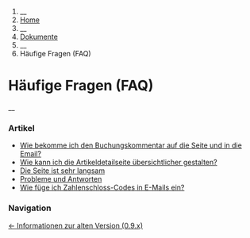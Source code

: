   1. __
  2. [ Home  ](https://commonsbooking.org/)
  3. __
  4. [ Dokumente  ](https://commonsbooking.org/dokumentation/)
  5. __
  6. Häufige Fragen (FAQ) 

#  Häufige Fragen (FAQ)

__

###  Artikel

  * [ Wie bekomme ich den Buchungskommentar auf die Seite und in die Email? ](https://commonsbooking.org/docs/haeufige-fragen-faq/wie-bekomme-ich-den-buchungskommentar-auf-die-webseite-zu-den-buchungsinformationen-etc-sowohl-als-auch-in-die-email/)
  * [ Wie kann ich die Artikeldetailseite übersichtlicher gestalten? ](https://commonsbooking.org/docs/haeufige-fragen-faq/wie-kann-ich-die-artikeldetailseite-uebersichtlicher-gestalten/)
  * [ Die Seite ist sehr langsam ](https://commonsbooking.org/docs/haeufige-fragen-faq/die-seite-ist-sehr-langsam/)
  * [ Probleme und Antworten ](https://commonsbooking.org/docs/haeufige-fragen-faq/probleme-und-antworten/)
  * [ Wie füge ich Zahlenschloss-Codes in E-Mails ein? ](https://commonsbooking.org/docs/haeufige-fragen-faq/kann-ich-zahlenschloss-codes-in-e-mails-einfuegen/)

###  Navigation

[ ← Informationen zur alten Version (0.9.x)
](https://commonsbooking.org/docs/informationen-zur-alten-version-0-9/)

